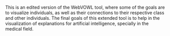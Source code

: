 This is an edited version of the WebVOWL tool, where some of the goals are to visualize individuals, as well as their connections to their respective class and other individuals. The final goals of this extended tool is to help in the visualization of explanations for artificial intelligence, specially in the medical field.
